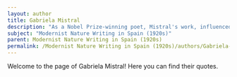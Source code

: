 ```yaml
---
layout: author
title: Gabriela Mistral
description: "As a Nobel Prize-winning poet, Mistral's work, influenced by Modernism, encompasses themes of love, mourning, and nature, offering a lyrical sensitivity towards the natural world."
subject: "Modernist Nature Writing in Spain (1920s)"
parent: Modernist Nature Writing in Spain (1920s)
permalink: /Modernist Nature Writing in Spain (1920s)/authors/Gabriela-Mistral/
---
```


Welcome to the page of Gabriela Mistral! Here you can find their quotes.
